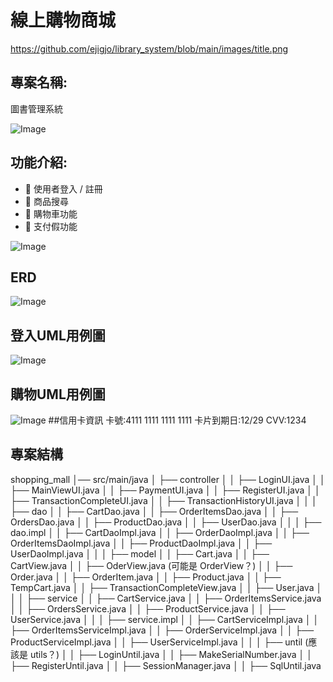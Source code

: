 # 線上購物商城
https://github.com/ejigjo/library_system/blob/main/images/title.png
## 專案名稱:
圖書管理系統  

![Image](https://github.com/user-attachments/assets/a2e21557-08cd-45f0-b0e3-9c8ceb9551ac)
## 功能介紹:

- 🔹 使用者登入 / 註冊
- 🔹 商品搜尋
- 🔹 購物車功能
- 🔹 支付假功能
  
![Image](https://github.com/user-attachments/assets/c5822c21-b9ea-4d5c-819a-f0b38cba3702)

## ERD  
![Image](https://github.com/user-attachments/assets/15c8f204-8c4c-4a44-b145-cce7de3f000e)
## 登入UML用例圖  
![Image](https://github.com/user-attachments/assets/11298808-12f5-4ad2-905a-7982ee8f33aa)
## 購物UML用例圖  
![Image](https://github.com/user-attachments/assets/a7738902-a51e-4ea1-bcb7-bea0796b756d)
##信用卡資訊
卡號:4111 1111 1111 1111
卡片到期日:12/29
CVV:1234

## 專案結構  
shopping_mall
│── src/main/java
│   ├── controller
│   │   ├── LoginUI.java
│   │   ├── MainViewUI.java
│   │   ├── PaymentUI.java
│   │   ├── RegisterUI.java
│   │   ├── TransactionCompleteUI.java
│   │   ├── TransactionHistoryUI.java
│   │
│   ├── dao
│   │   ├── CartDao.java
│   │   ├── OrderItemsDao.java
│   │   ├── OrdersDao.java
│   │   ├── ProductDao.java
│   │   ├── UserDao.java
│   │
│   ├── dao.impl
│   │   ├── CartDaoImpl.java
│   │   ├── OrderDaoImpl.java
│   │   ├── OrderItemsDaoImpl.java
│   │   ├── ProductDaoImpl.java
│   │   ├── UserDaoImpl.java
│   │
│   ├── model
│   │   ├── Cart.java
│   │   ├── CartView.java
│   │   ├── OderView.java  (可能是 OrderView？)
│   │   ├── Order.java
│   │   ├── OrderItem.java
│   │   ├── Product.java
│   │   ├── TempCart.java
│   │   ├── TransactionCompleteView.java
│   │   ├── User.java
│   │
│   ├── service
│   │   ├── CartService.java
│   │   ├── OrderItemsService.java
│   │   ├── OrdersService.java
│   │   ├── ProductService.java
│   │   ├── UserService.java
│   │
│   ├── service.impl
│   │   ├── CartServiceImpl.java
│   │   ├── OrderItemsServiceImpl.java
│   │   ├── OrderServiceImpl.java
│   │   ├── ProductServiceImpl.java
│   │   ├── UserServiceImpl.java
│   │
│   ├── until  (應該是 utils？)
│   │   ├── LoginUntil.java
│   │   ├── MakeSerialNumber.java
│   │   ├── RegisterUntil.java
│   │   ├── SessionManager.java
│   │   ├── SqlUntil.java

